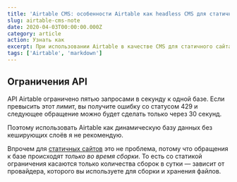 ```yaml
---
title: 'Airtable CMS: особенности Airtable как headless CMS для статичного сайта'
slug: airtable-cms-note
date: 2020-04-03T00:00:00.000Z
category: article
action: Узнать как
excerpt: При использовании Airtable в качестве CMS для статичного сайта нужно учититывать некоторые особенности — например, ограничения API.
tags: ['Airtable', 'markdown']
---
```


## Ограничения API

API Airtable ограничено пятью запросами в секунду к одной базе. Если превысить этот лимит, вы получите ошибку со статусом 429 и следующее обращение можно будет сделать только через 30 секунд.

Поэтому использовать Airtable как динамическую базу данных без кеширующих слоёв я не рекомендую.

Впрочем для [статичных сайтов](/static-site) это не проблема, потому что обращения к базе происходят *только во время сборки*. То есть со статикой ограничения касаются только количества сборок в сутки — зависит от провайдера, которого вы используете для сборки и хранения файлов.
